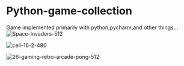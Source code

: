 # Python-game-collection
Game implemented primarily with python,pycharm,and other things...
![Space-Invaders-512](https://user-images.githubusercontent.com/39555628/57581323-6bb88400-74e8-11e9-80c4-02363652aaa7.png)

![cell-16-2-480](https://user-images.githubusercontent.com/39555628/57581359-f13c3400-74e8-11e9-87aa-c6478d8bbf2f.png)

![26-gaming-retro-arcade-pong-512](https://user-images.githubusercontent.com/39555628/57581331-87bc2580-74e8-11e9-8674-4a6e09ec620a.png)
